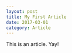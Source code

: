 ```yaml
---
layout: post
title: My First Article
date: 2017-03-01
category: Article
---
```

This is an article. Yay!
